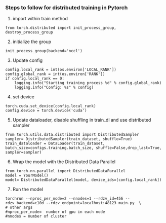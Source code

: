 ### Steps to follow for distributed training  in Pytorch

1. import within train method

```from torch.distributed import init_process_group, destroy_process_group```

2. initialize the group

`init_process_group(backend='nccl')`

3. Update config

```
config.local_rank = int(os.environ['LOCAL_RANK'])
config.global_rank = int(os.environ['RANK'])
if config.local_rank == 0:
    logging.info("Starting training process %d" % config.global_rank)
    logging.info("Config: %s" % config)
```
4. set device

```
torch.cuda.set_device(config.local_rank)
config.device = torch.device('cuda')
```
5. Update dataloader, disable shuffling in train_dl and use distributed sampler

```
from torch.utils.data.distributed import DistributedSampler
sampler= DistributedSampler(train_dataset, shuffle=True)
train_dataloader = DataLoader(train_dataset, batch_size=configs.training.batch_size, shuffle=False,drop_last=True, sampler=sampler)
```

6. Wrap the model with the Distributed Data Parallel
```
from torch.nn.parallel import DistributedDataParallel
model = YourModel()
model= DistributedDataParallel(model, device_ids=[config.local_rank])
```
7. Run the model
```
torchrun --nproc_per_node=2 --nnodes=1 --rdzv_id=456 --rdzv_backend=c10d --rdzv_endpoint=localhost:48123 main.py  \
# other args
#nproc_per_node=  number of gpu in each node
#nnodes = number of cluster

```